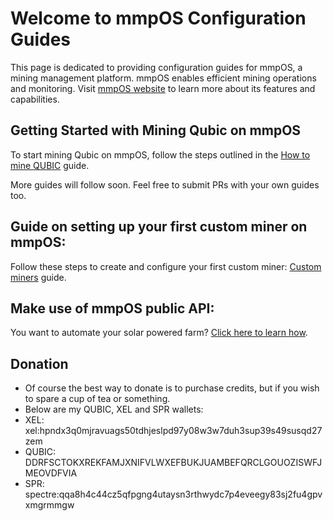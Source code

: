 # Welcome to mmpOS Configuration Guides

This page is dedicated to providing configuration guides for mmpOS, a mining management platform. mmpOS enables efficient mining operations and monitoring. Visit [mmpOS website](https://app.mmpos.eu/) to learn more about its features and capabilities.

## Getting Started with Mining Qubic on mmpOS

To start mining Qubic on mmpOS, follow the steps outlined in the [How to mine QUBIC](/MINE_QUBIC.MD) guide.

More guides will follow soon. Feel free to submit PRs with your own guides too.  

## Guide on setting up your first custom miner on mmpOS:

Follow these steps to create and configure your first custom miner: [Custom miners](/CUSTOM_MINER.MD) guide.  

## Make use of mmpOS public API:

You want to automate your solar powered farm? [Click here to learn how](/USE_MMPOS_API.MD).  

## Donation 
-  Of course the best way to donate is to purchase credits, but if you wish to spare a cup of tea or something.
-  Below are my QUBIC, XEL and SPR wallets:
-  XEL: xel:hpndx3q0mjravuags50tdhjeslpd97y08w3w7duh3sup39s49susqd27zem  
-  QUBIC: DDRFSCTOKXREKFAMJXNIFVLWXEFBUKJUAMBEFQRCLGOUOZISWFJMEOVDFVIA
-  SPR: spectre:qqa8h4c44cz5qfpgng4utaysn3rthwydc7p4eveegy83sj2fu4gpvxmgrmmgw  
 
